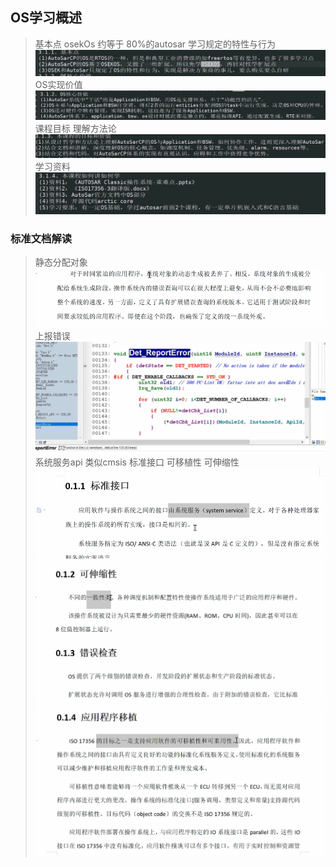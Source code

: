 ## OS学习概述
> 基本点
> osekOs 约等于 80%的autosar
> 学习规定的特性与行为
> ![alt text](image.png)
> OS实现价值
> ![alt text](image-1.png)
> 课程目标
> 理解方法论
> ![alt text](image-2.png)
> 学习资料
> ![alt text](image-3.png)

### 标准文档解读
> 静态分配对象
> ![alt text](image-4.png)
> 上报错误
> ![alt text](image-5.png)
> 系统服务api 类似cmsis
> 标准接口 可移植性 可伸缩性
> ![alt text](image-6.png)
> ![alt text](image-7.png)
> ![alt text](image-8.png)